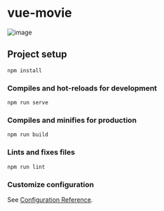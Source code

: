 # vue-movie

![image](https://user-images.githubusercontent.com/38229144/77254996-26ee9500-6c43-11ea-9257-a940e259ceca.png)


## Project setup
```
npm install
```

### Compiles and hot-reloads for development
```
npm run serve
```

### Compiles and minifies for production
```
npm run build
```

### Lints and fixes files
```
npm run lint
```

### Customize configuration
See [Configuration Reference](https://cli.vuejs.org/config/).
